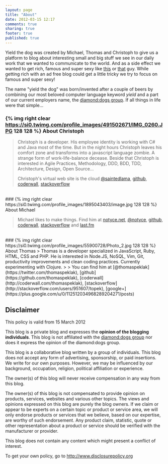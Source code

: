 ```yaml
---
layout: page
title: "About"
date: 2012-03-15 12:17
comments: true
sharing: true
footer: true
published: true
---
```


Yield the dog was created by Michael, Thomas and Christoph to give us a platform to blog about interesting small and big stuff we see in our daily work that we wanted to communicate to the world. And as a side effect we wanted to get rich, famous and super sexy like [this](http://stallman.org/Portrait_-_Denmark_DTU_2007-3-31.jpg) or [that](http://david.heinemeierhansson.com/) guy. While getting rich with an ad free blog could get a little tricky we try to focus on famous and super sexy!

The name "yield the dog" was born/invented after a couple of beers by combining our most beloved computer language keyword *yield* and a part of our current employers name, the [diamond:dogs group](http://diamonddogs.cc). If all things in life were that simple... 


### {% img right clear https://si0.twimg.com/profile_images/491502671/IMG_0260.JPG 128 128 %} About Christoph

> Christoph is a developer. His employee identity is working with C# and Java most of the time. But in the night hours Christoph leaves his comfort zone and transforms into a javascript language zombie. A strange form of work-life-balance decease.
> Beside that Christoph is interested in Agile Practices, Methodology, DDD, BDD, TDD, Architecture, Design, Open Source...
>
> Christoph's virtual web site is the cloud [@saintedlama](https://twitter.com/saintedlama), [github](https://github.com/saintedlama), [coderwall](http://coderwall.com/saintedlama), [stackoverflow](http://stackoverflow.com/users/263251/saintedlama)
<br/> 
### {% img right clear https://si0.twimg.com/profile_images/1895043403/image.jpg 128 128 %} About Michael

> Michael likes to make things. 
> Find him at [notyce.net](http://notyce.net), [@notyce](http://twitter.com/notyce), [github](https://github.com/shm), [coderwall](http://coderwall.com/shm), [stackoverflow](http://stackoverflow.com/users/1005573/shm) and [last.fm](http://last.fm/user/ullysse)
<br/> 
### {% img right clear https://si0.twimg.com/profile_images/55900728/Photo_2.jpg 128 128 %} About Thomas
> Thomas is a developer specialized in JavaScript, Ruby, HTML, CSS and PHP. He is interested in Node.JS, NoSQL, Vim, Git, productivity improvements and clean coding practices. Currently experimenting with Clojure.
>
> You can find him at [@thomaspeklak](https://twitter.com/thomaspeklak), [github](https://github.com/thomaspeklak), [coderwall](http://coderwall.com/thomaspeklak), [stackoverflow](http://stackoverflow.com/users/951607/topek), [google+](https://plus.google.com/u/0/112512034968289204271/posts)
<br/> 

## Disclaimer
This policy is valid from 15 March 2012

 This blog is a private blog and expresses the **opinion of the blogging individuals**. This blog is not affiliated with the [diamond:dogs group](http://diamonddogs.cc) nor does it express the opinion of the diamond:dogs group.

 This blog is a collaborative blog written by a group of individuals. This blog does not accept any form of advertising, sponsorship, or paid insertions. We write for our own purposes. However, we may be influenced by our background, occupation, religion, political affiliation or experience.

 The owner(s) of this blog will never receive compensation in any way from this blog.

 The owner(s) of this blog is not compensated to provide opinion on products, services, websites and various other topics. The views and opinions expressed on this blog are purely the blog owners. If we claim or appear to be experts on a certain topic or product or service area, we will only endorse products or services that we believe, based on our expertise, are worthy of such endorsement. Any product claim, statistic, quote or other representation about a product or service should be verified with the manufacturer or provider.

 This blog does not contain any content which might present a conflict of interest.


To get your own policy, go to http://www.disclosurepolicy.org
